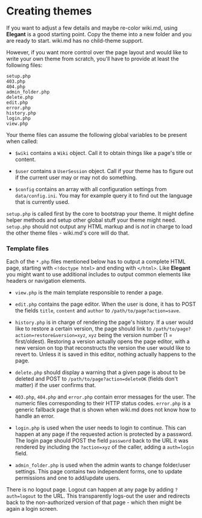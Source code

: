 # Creating themes

If you want to adjust a few details and maybe re-color wiki.md, using **Elegant** is a good starting point. Copy the theme into a new folder and you are ready to start. wiki.md has no child-theme support.

However, if you want more control over the page layout and would like to write your own theme from scratch, you'll have to provide at least the following files:

```
setup.php
403.php
404.php
admin_folder.php
delete.php
edit.php
error.php
history.php
login.php
view.php
```

Your theme files can assume the following global variables to be present when called:

* `$wiki` contains a `Wiki` object. Call it to obtain things like a page's title or content.

* `$user` contains a `UserSession` object. Call if your theme has to figure out if the current user may or may not do something.

* `$config` contains an array with all configuration settings from `data/config.ini`. You may for example query it to find out the language that is currently used.

`setup.php` is called first by the core to bootstrap your theme. It might define helper methods and setup other global stuff your theme might need. `setup.php` should not output any HTML markup and is _not_ in charge to load the other theme files - wiki.md's core will do that.

### Template files

Each of the `*.php` files mentioned below has to output a complete HTML page, starting with `<!doctype html>` and ending with `</html>`. Like **Elegant** you might want to use additional includes to output common elements like headers or navigation elements.

* `view.php` is the main template responsible to render a page.

* `edit.php` contains the page editor. When the user is done, it has to POST the fields `title`, `content` and `author` to `/path/to/page?action=save`.

* `history.php` is in charge of rendering the page's history. If a user would like to restore a certain version, the page should link to `/path/to/page?action=restore&version=xyz`, `xyz` being the version number (1 = first/oldest). Restoring a version actually opens the page editor, with a new version on top that reconstructs the version the user would like to revert to. Unless it is saved in this editor, nothing actually happens to the page.

* `delete.php` should display a warning that a given page is about to be deleted and POST to `/path/to/page?action=deleteOK` (fields don't matter) if the user confirms that.

* `403.php`, `404.php` and `error.php` contain error messages for the user. The numeric files corresponding to their HTTP status codes. `error.php` is a generic fallback page that is shown when wiki.md does not know how to handle an error.

* `login.php` is used when the user needs to login to continue. This can happen at any page if the requested action is protected by a password. The login page should POST the field `password` back to the URL it was rendered by including the `?action=xyz` of the caller, adding a `auth=login` field.

* `admin_folder.php` is used when the admin wants to change folder/user settings. This page contains two independent forms, one to update permissions and one to add/update users.

There is no logout page. Logout can happen at any page by adding `?auth=logout` to the URL. This transparently logs-out the user and redirects back to the non-authorized version of that page - which then might be again a login screen.
